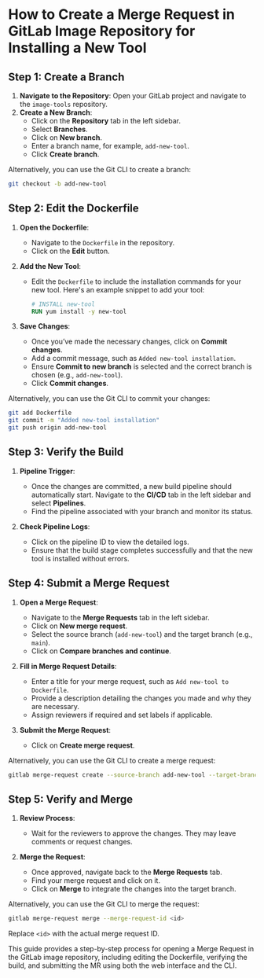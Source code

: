 # How to Create a Merge Request in GitLab Image Repository for Installing a New Tool

## Step 1: Create a Branch

1. **Navigate to the Repository**: Open your GitLab project and navigate to the `image-tools` repository.
2. **Create a New Branch**:
   - Click on the **Repository** tab in the left sidebar.
   - Select **Branches**.
   - Click on **New branch**.
   - Enter a branch name, for example, `add-new-tool`.
   - Click **Create branch**.

Alternatively, you can use the Git CLI to create a branch:
```bash
git checkout -b add-new-tool
```

## Step 2: Edit the Dockerfile

1. **Open the Dockerfile**:
   - Navigate to the `Dockerfile` in the repository.
   - Click on the **Edit** button.

2. **Add the New Tool**:
   - Edit the `Dockerfile` to include the installation commands for your new tool. Here's an example snippet to add your tool:
     ```dockerfile
     # INSTALL new-tool
     RUN yum install -y new-tool
     ```

3. **Save Changes**:
   - Once you’ve made the necessary changes, click on **Commit changes**.
   - Add a commit message, such as `Added new-tool installation`.
   - Ensure **Commit to new branch** is selected and the correct branch is chosen (e.g., `add-new-tool`).
   - Click **Commit changes**.

Alternatively, you can use the Git CLI to commit your changes:
```bash
git add Dockerfile
git commit -m "Added new-tool installation"
git push origin add-new-tool
```

## Step 3: Verify the Build

1. **Pipeline Trigger**:
   - Once the changes are committed, a new build pipeline should automatically start. Navigate to the **CI/CD** tab in the left sidebar and select **Pipelines**.
   - Find the pipeline associated with your branch and monitor its status.

2. **Check Pipeline Logs**:
   - Click on the pipeline ID to view the detailed logs.
   - Ensure that the build stage completes successfully and that the new tool is installed without errors.

## Step 4: Submit a Merge Request

1. **Open a Merge Request**:
   - Navigate to the **Merge Requests** tab in the left sidebar.
   - Click on **New merge request**.
   - Select the source branch (`add-new-tool`) and the target branch (e.g., `main`).
   - Click on **Compare branches and continue**.

2. **Fill in Merge Request Details**:
   - Enter a title for your merge request, such as `Add new-tool to Dockerfile`.
   - Provide a description detailing the changes you made and why they are necessary.
   - Assign reviewers if required and set labels if applicable.

3. **Submit the Merge Request**:
   - Click on **Create merge request**.

Alternatively, you can use the Git CLI to create a merge request:
```bash
gitlab merge-request create --source-branch add-new-tool --target-branch main --title "Add new-tool to Dockerfile" --description "Added new-tool installation"
```

## Step 5: Verify and Merge

1. **Review Process**:
   - Wait for the reviewers to approve the changes. They may leave comments or request changes.

2. **Merge the Request**:
   - Once approved, navigate back to the **Merge Requests** tab.
   - Find your merge request and click on it.
   - Click on **Merge** to integrate the changes into the target branch.

Alternatively, you can use the Git CLI to merge the request:
```bash
gitlab merge-request merge --merge-request-id <id>
```
Replace `<id>` with the actual merge request ID.

This guide provides a step-by-step process for opening a Merge Request in the GitLab image repository, including editing the Dockerfile, verifying the build, and submitting the MR using both the web interface and the CLI.
```
